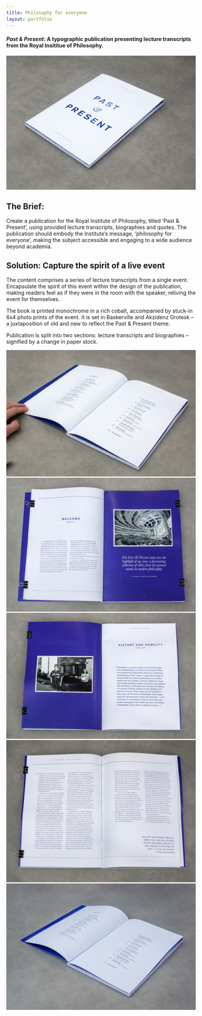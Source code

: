 ```yaml
---
title: Philosophy for everyone
layout: portfolio
---
```


#### *Past & Present*: A typographic publication presenting lecture transcripts from the Royal Insititue of Philosophy.

<section>
	<img src="/images/Past&Present/Past&Present00001@2x.jpg" alt="pastandpresent">
</section>


## The Brief: 
Create a publication for the Royal Institute of Philosophy, titled ‘Past & Present’, using provided lecture transcripts, biographies and quotes. The publication should embody the Institute’s message, ‘philosophy for everyone’, making the subject accessible and engaging to a wide audience beyond academia.

## Solution: Capture the spirit of a live event
The content comprises a series of lecture transcripts from a single event. Encapsulate the spirit of this event within the design of the publication, making readers feel as if they were in the room with the speaker, reliving the event for themselves.

The book is printed monochrome in a rich cobalt, accompanied by stuck-in 6x4 photo prints of the event. It is set in Baskerville and Akzidenz Grotesk – a juxtaposition of old and new to reflect the Past & Present theme.

Publication is split into two sections: lecture transcripts and biographies – signified by a change in paper stock.

<section>
	<img src="/images/Past&Present/Past&Present00002@2x.jpg" alt="pastandpresent">
	<img src="/images/Past&Present/Past&Present00003@2x.jpg" alt="pastandpresent">
	<img src="/images/Past&Present/Past&Present00004@2x.jpg" alt="pastandpresent">
	<img src="/images/Past&Present/Past&Present00005@2x.jpg" alt="pastandpresent">
	<img src="/images/Past&Present/Past&Present00006@2x.jpg" alt="pastandpresent">
</section>